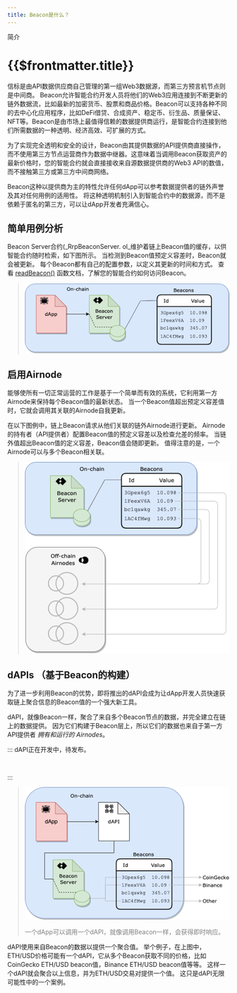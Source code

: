 ```yaml
---
title: Beacon是什么？
---
```


<TitleSpan>简介</TitleSpan>

# {{$frontmatter.title}}

<VersionWarning/>

<TocHeader /> <TOC class="table-of-contents" :include-level="[2,3]" />

信标是由API数据供应商自己管理的第一组Web3数据源，而第三方预言机节点则是中间商。 Beacon允许智能合约开发人员将他们的Web3应用连接到不断更新的链外数据流，比如最新的加密货币、股票和商品价格。Beacon可以支持各种不同的去中心化应用程序，比如DeFi借贷、合成资产、稳定币、衍生品、质量保证、NFT等。Beacon是由市场上最值得信赖的数据提供商运行，是智能合约连接到他们所需数据的一种透明、经济高效、可扩展的方式。

为了实现完全透明和安全的设计，Beacon由其提供数据的API提供商直接操作，而不使用第三方节点运营商作为数据中继器。这意味着当调用Beacon获取资产的最新价格时，您的智能合约就会直接接收来自源数据提供商的Web3 API的数值，而不接触第三方或第三方中间商网络。

Beacon这种以提供商为主的特性允许任何dApp可以参考数据提供者的链外声誉及其对任何用例的适用性。 将这种透明机制引入到智能合约中的数据源，而不是依赖于匿名的第三方，可以让dApp开发者充满信心。

## 简单用例分析

Beacon Server合约(_RrpBeaconServer. ol_维护着链上Beacon值的缓存，以供智能合约随时检索，如下图所示。 当检测到Beacon值预定义容差时，Beacon就会被更新。 每个Beacon都有自己的配置参数，以定义其更新的时间和方式。 查看 [readBeacon()](./functions/read-beacon.md) 函数文档，了解您的智能合约如何访问Beacon。

> ![dapp-beacon.png](./assets/images/dapp-beacon.png)

## 启用Airnode

能够使所有一切正常运营的工作是基于一个简单而有效的系统，它利用第一方Airnode来保持每个Beacon值的最新状态。 当一个Beacon值超出预定义容差值时，它就会调用其关联的Airnode自我更新。

在以下图例中，链上Beacon请求从他们关联的链外Airnode进行更新。 Airnode的持有者（API提供者）配置Beacon值的预定义容差以及检查允差的频率。 当链外值超出Beacon值的定义容差，Beacon值会随即更新。 值得注意的是，一个Airnode可以与多个Beacon相关联。

> ![beacon-airnode.png](./assets/images/beacon-airnode.png)

## dAPIs （基于Beacon的构建）

为了进一步利用Beacon的优势，即将推出的dAPI会成为让dApp开发人员快速获取链上聚合信息的Beacon值的一个强大新工具。

dAPI，就像Beacon一样，聚合了来自多个Beacon节点的数据，并完全建立在链上的数据提供。 因为它们构建于Beacon层上，所以它们的数据也来自于第一方API提供者 _拥有和运行的 Airnodes_。

:::  dAPI正在开发中，待发布。

&nbsp;

:::

> ![beacon-airnode.png](./assets/images/dapi-beacons.png)
> 
> <p class="diagram-line" style="color:gray;margin-top:6px;">一个dApp可以调用一个dAPI，就像调用Beacon一样，会获得即时响应。</p>
dAPI使用来自Beacon的数据以提供一个聚合值。 举个例子，在上图中，ETH/USD价格可能有一个dAPI，它从多个Beacon获取不同的价格，比如CoinGecko ETH/USD beacon值，Binance ETH/USD beacon值等等。 这样一个dAPI就会聚合以上信息，并为ETH/USD交易对提供一个值。 这只是dAPI无限可能性中的一个案例。
